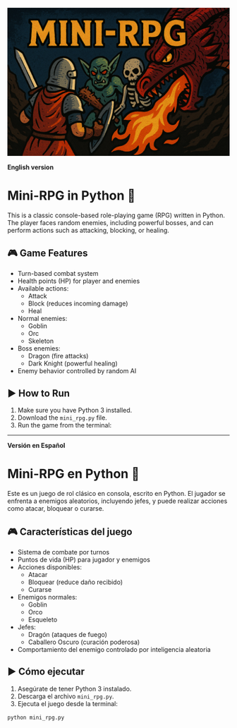 ![Cover RPG](https://github.com/Henner13/Mini-rpg-game-python/blob/main/cover-rpg.png)

**English version**
# Mini-RPG in Python 🐉

This is a classic console-based role-playing game (RPG) written in Python. The player faces random enemies, including powerful bosses, and can perform actions such as attacking, blocking, or healing.

## 🎮 Game Features

- Turn-based combat system
- Health points (HP) for player and enemies
- Available actions:
  - Attack
  - Block (reduces incoming damage)
  - Heal
- Normal enemies:
  - Goblin
  - Orc
  - Skeleton
- Boss enemies:
  - Dragon (fire attacks)
  - Dark Knight (powerful healing)
- Enemy behavior controlled by random AI

## ▶️ How to Run

1. Make sure you have Python 3 installed.
2. Download the `mini_rpg.py` file.
3. Run the game from the terminal:

---

**Versión en Español**

# Mini-RPG en Python 🐉

Este es un juego de rol clásico en consola, escrito en Python. El jugador se enfrenta a enemigos aleatorios, incluyendo jefes, y puede realizar acciones como atacar, bloquear o curarse.

## 🎮 Características del juego

- Sistema de combate por turnos
- Puntos de vida (HP) para jugador y enemigos
- Acciones disponibles:
  - Atacar
  - Bloquear (reduce daño recibido)
  - Curarse
- Enemigos normales:
  - Goblin
  - Orco
  - Esqueleto
- Jefes:
  - Dragón (ataques de fuego)
  - Caballero Oscuro (curación poderosa)
- Comportamiento del enemigo controlado por inteligencia aleatoria

## ▶️ Cómo ejecutar

1. Asegúrate de tener Python 3 instalado.
2. Descarga el archivo `mini_rpg.py`.
3. Ejecuta el juego desde la terminal:

```bash
python mini_rpg.py
